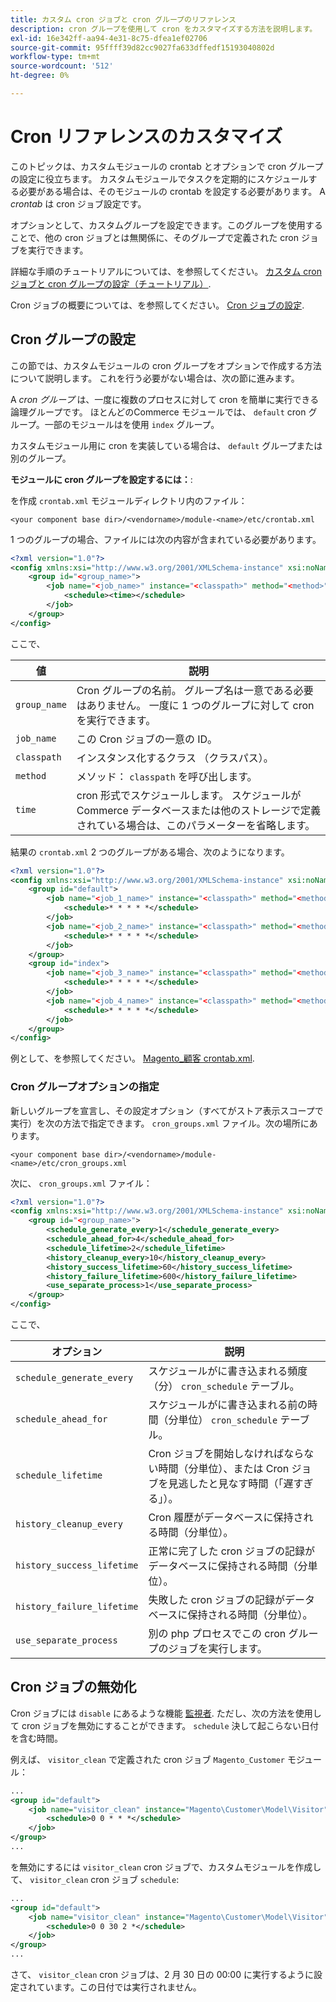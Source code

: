 ```yaml
---
title: カスタム cron ジョブと cron グループのリファレンス
description: cron グループを使用して cron をカスタマイズする方法を説明します。
exl-id: 16e342ff-aa94-4e31-8c75-dfea1ef02706
source-git-commit: 95ffff39d82cc9027fa633dffedf15193040802d
workflow-type: tm+mt
source-wordcount: '512'
ht-degree: 0%

---
```


# Cron リファレンスのカスタマイズ

このトピックは、カスタムモジュールの crontab とオプションで cron グループの設定に役立ちます。 カスタムモジュールでタスクを定期的にスケジュールする必要がある場合は、そのモジュールの crontab を設定する必要があります。 A _crontab_ は cron ジョブ設定です。

オプションとして、カスタムグループを設定できます。このグループを使用することで、他の cron ジョブとは無関係に、そのグループで定義された cron ジョブを実行できます。

詳細な手順のチュートリアルについては、を参照してください。 [カスタム cron ジョブと cron グループの設定（チュートリアル）](custom-cron-tutorial.md).

Cron ジョブの概要については、を参照してください。 [Cron ジョブの設定](../cli/configure-cron-jobs.md).

## Cron グループの設定

この節では、カスタムモジュールの cron グループをオプションで作成する方法について説明します。 これを行う必要がない場合は、次の節に進みます。

A _cron グループ_ は、一度に複数のプロセスに対して cron を簡単に実行できる論理グループです。 ほとんどのCommerce モジュールでは、 `default` cron グループ。一部のモジュールはを使用 `index` グループ。

カスタムモジュール用に cron を実装している場合は、 `default` グループまたは別のグループ。

**モジュールに cron グループを設定するには：**:

を作成 `crontab.xml` モジュールディレクトリ内のファイル：

```text
<your component base dir>/<vendorname>/module-<name>/etc/crontab.xml
```

1 つのグループの場合、ファイルには次の内容が含まれている必要があります。

```xml
<?xml version="1.0"?>
<config xmlns:xsi="http://www.w3.org/2001/XMLSchema-instance" xsi:noNamespaceSchemaLocation="urn:magento:module:Magento_Cron:etc/crontab.xsd">
    <group id="<group_name>">
        <job name="<job_name>" instance="<classpath>" method="<method>">
            <schedule><time></schedule>
        </job>
    </group>
</config>
```

ここで、

| 値 | 説明 |
|---|---|
| `group_name` | Cron グループの名前。 グループ名は一意である必要はありません。 一度に 1 つのグループに対して cron を実行できます。 |
| `job_name` | この Cron ジョブの一意の ID。 |
| `classpath` | インスタンス化するクラス （クラスパス）。 |
| `method` | メソッド： `classpath` を呼び出します。 |
| `time` | cron 形式でスケジュールします。 スケジュールがCommerce データベースまたは他のストレージで定義されている場合は、このパラメーターを省略します。 |

結果の `crontab.xml` 2 つのグループがある場合、次のようになります。

```xml
<?xml version="1.0"?>
<config xmlns:xsi="http://www.w3.org/2001/XMLSchema-instance" xsi:noNamespaceSchemaLocation="urn:magento:module:Magento_Cron:etc/crontab.xsd">
    <group id="default">
        <job name="<job_1_name>" instance="<classpath>" method="<method_name>">
            <schedule>* * * * *</schedule>
        </job>
        <job name="<job_2_name>" instance="<classpath>" method="<method_name>">
            <schedule>* * * * *</schedule>
        </job>
    </group>
    <group id="index">
        <job name="<job_3_name>" instance="<classpath>" method="<method_name>">
            <schedule>* * * * *</schedule>
        </job>
        <job name="<job_4_name>" instance="<classpath>" method="<method_name>">
            <schedule>* * * * *</schedule>
        </job>
    </group>
</config>
```

例として、を参照してください。 [Magento_顧客 crontab.xml](https://github.com/magento/magento2/blob/2.4/app/code/Magento/Customer/etc/crontab.xml).

### Cron グループオプションの指定

新しいグループを宣言し、その設定オプション（すべてがストア表示スコープで実行）を次の方法で指定できます。 `cron_groups.xml` ファイル。次の場所にあります。

```text
<your component base dir>/<vendorname>/module-<name>/etc/cron_groups.xml
```

次に、 `cron_groups.xml` ファイル：

```xml
<?xml version="1.0"?>
<config xmlns:xsi="http://www.w3.org/2001/XMLSchema-instance" xsi:noNamespaceSchemaLocation="urn:magento:module:Magento_Cron:etc/cron_groups.xsd">
    <group id="<group_name>">
        <schedule_generate_every>1</schedule_generate_every>
        <schedule_ahead_for>4</schedule_ahead_for>
        <schedule_lifetime>2</schedule_lifetime>
        <history_cleanup_every>10</history_cleanup_every>
        <history_success_lifetime>60</history_success_lifetime>
        <history_failure_lifetime>600</history_failure_lifetime>
        <use_separate_process>1</use_separate_process>
    </group>
</config>
```

ここで、

| オプション | 説明 |
| -------------------------- | ------------------------------------------------------------------------------------------------------ |
| `schedule_generate_every` | スケジュールがに書き込まれる頻度（分） `cron_schedule` テーブル。 |
| `schedule_ahead_for` | スケジュールがに書き込まれる前の時間（分単位） `cron_schedule` テーブル。 |
| `schedule_lifetime` | Cron ジョブを開始しなければならない時間（分単位）、または Cron ジョブを見逃したと見なす時間（「遅すぎる」）。 |
| `history_cleanup_every` | Cron 履歴がデータベースに保持される時間（分単位）。 |
| `history_success_lifetime` | 正常に完了した cron ジョブの記録がデータベースに保持される時間（分単位）。 |
| `history_failure_lifetime` | 失敗した cron ジョブの記録がデータベースに保持される時間（分単位）。 |
| `use_separate_process` | 別の php プロセスでこの cron グループのジョブを実行します。 |

## Cron ジョブの無効化

Cron ジョブには `disable` にあるような機能 [監視者](https://developer.adobe.com/commerce/php/development/components/events-and-observers/#observers). ただし、次の方法を使用して cron ジョブを無効にすることができます。 `schedule` 決して起こらない日付を含む時間。

例えば、 `visitor_clean` で定義された cron ジョブ `Magento_Customer` モジュール：

```xml
...
<group id="default">
    <job name="visitor_clean" instance="Magento\Customer\Model\Visitor" method="clean">
        <schedule>0 0 * * *</schedule>
    </job>
</group>
...
```

を無効にするには `visitor_clean` cron ジョブで、カスタムモジュールを作成して、 `visitor_clean` cron ジョブ `schedule`:

```xml
...
<group id="default">
    <job name="visitor_clean" instance="Magento\Customer\Model\Visitor" method="clean">
        <schedule>0 0 30 2 *</schedule>
    </job>
</group>
...
```

さて、 `visitor_clean` cron ジョブは、2 月 30 日の 00:00 に実行するように設定されています。この日付では実行されません。
